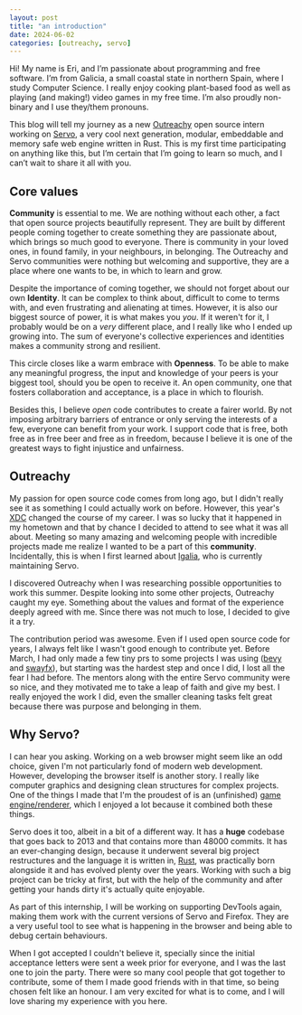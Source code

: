 ```yaml
---
layout: post
title: "an introduction"
date: 2024-06-02
categories: [outreachy, servo]
---
```


Hi! My name is Eri, and I’m passionate about programming and free software. I’m from Galicia, a small coastal state in northern Spain, where I study Computer Science. I really enjoy cooking plant-based food as well as playing (and making!) video games in my free time. I’m also proudly non-binary and I use they/them pronouns.

This blog will tell my journey as a new [Outreachy](https://www.outreachy.org/) open source intern working on [Servo](https://servo.org/), a very cool next generation, modular, embeddable and memory safe web engine written in Rust. This is my first time participating on anything like this, but I’m certain that I’m going to learn so much, and I can’t wait to share it all with you.

## Core values

**Community** is essential to me. We are nothing without each other, a fact that open source projects beautifully represent. They are built by different people coming together to create something they are passionate about, which brings so much good to everyone. There is community in your loved ones, in found family, in your neighbours, in belonging. The Outreachy and Servo communities were nothing but welcoming and supportive, they are a place where one wants to be, in which to learn and grow.

Despite the importance of coming together, we should not forget about our own **Identity**. It can be complex to think about, difficult to come to terms with, and even frustrating and alienating at times. However, it is also our biggest source of power, it is what makes you _you_. If it weren't for it, I probably would be on a _very_ different place, and I really like who I ended up growing into. The sum of everyone's collective experiences and identities makes a community strong and resilient.

This circle closes like a warm embrace with **Openness**. To be able to make any meaningful progress, the input and knowledge of your peers is your biggest tool, should you be open to receive it. An open community, one that fosters collaboration and acceptance, is a place in which to flourish.

Besides this, I believe _open_ code contributes to create a fairer world. By not imposing arbitrary barriers of entrance or only serving the interests of a few, everyone can benefit from your work. I support code that is free, both free as in free beer and free as in freedom, because I believe it is one of the greatest ways to fight injustice and unfairness.

## Outreachy

My passion for open source code comes from long ago, but I didn't really see it as something I could actually work on before. However, this year's [XDC](https://indico.freedesktop.org/event/4/) changed the course of my career. I was so lucky that it happened in my hometown and that by chance I decided to attend to see what it was all about. Meeting so many amazing and welcoming people with incredible projects made me realize I wanted to be a part of this **community**. Incidentally, this is when I first learned about [Igalia](https://www.igalia.com/), who is currently maintaining Servo.

I discovered Outreachy when I was researching possible opportunities to work this summer. Despite looking into some other projects, Outreachy caught my eye. Something about the values and format of the experience deeply agreed with me. Since there was not much to lose, I decided to give it a try.

The contribution period was awesome. Even if I used open source code for years, I always felt like I wasn't good enough to contribute yet. Before March, I had only made a few tiny prs to some projects I was using ([bevy](https://bevyengine.org/) and [swayfx](https://github.com/WillPower3309/swayfx)), but starting was the hardest step and once I did, I lost all the fear I had before. The mentors along with the entire Servo community were so nice, and they motivated me to take a leap of faith and give my best. I really enjoyed the work I did, even the smaller cleaning tasks felt great because there was purpose and belonging in them.

## Why Servo?

I can hear you asking. Working on a web browser might seem like an odd choice, given I'm not particularly fond of modern web development. However, developing the browser itself is another story. I really like computer graphics and designing clean structures for complex projects. One of the things I made that I'm the proudest of is an (unfinished) [game engine/renderer](https://github.com/eerii/fresa), which I enjoyed a lot because it combined both these things.

Servo does it too, albeit in a bit of a different way. It has a **huge** codebase that goes back to 2013 and that contains more than 48000 commits. It has an ever-changing design, because it underwent several big project restructures and the language it is written in, [Rust](https://www.rust-lang.org/es), was practically born alongside it and has evolved plenty over the years. Working with such a big project can be tricky at first, but with the help of the community and after getting your hands dirty it's actually quite enjoyable.

As part of this internship, I will be working on supporting DevTools again, making them work with the current versions of Servo and Firefox. They are a very useful tool to see what is happening in the browser and being able to debug certain behaviours.

When I got accepted I couldn't believe it, specially since the initial acceptance letters were sent a week prior for everyone, and I was the last one to join the party. There were so many cool people that got together to contribute, some of them I made good friends with in that time, so being chosen felt like an honour. I am very excited for what is to come, and I will love sharing my experience with you here.
